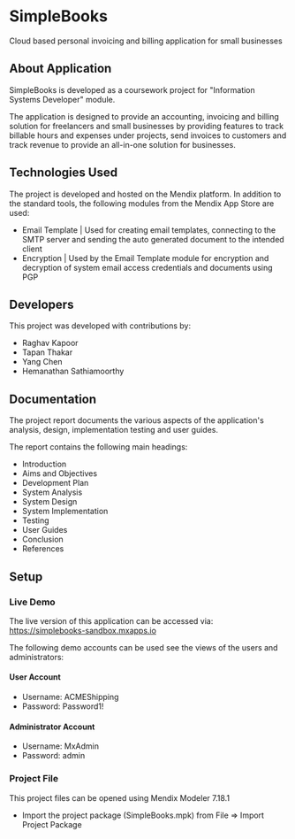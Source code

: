 # SimpleBooks
Cloud based personal invoicing and billing application for small businesses

## About Application

SimpleBooks is developed as a coursework project for "Information Systems Developer" module.

The application is designed to provide an accounting, invoicing and billing solution for freelancers and small businesses by providing features to track billable hours and expenses under projects, send invoices to customers and track revenue to provide an all-in-one solution for businesses.

## Technologies Used

The project is developed and hosted on the Mendix platform.
In addition to the standard tools, the following modules from the Mendix App Store are used:
* Email Template | Used for creating email templates, connecting to the SMTP server and sending the auto generated document to the intended client
* Encryption | Used by the Email Template module for encryption and decryption of system email access credentials and documents using PGP

## Developers

This project was developed with contributions by:

* Raghav Kapoor
* Tapan Thakar
* Yang Chen
* Hemanathan Sathiamoorthy

## Documentation

The project report documents the various aspects of the application's analysis, design, implementation testing and user guides.

The report contains the following main headings:
* Introduction
* Aims and Objectives
* Development Plan
* System Analysis
* System Design
* System Implementation
* Testing
* User Guides
* Conclusion
* References

## Setup

### Live Demo
The live version of this application can be accessed via: https://simplebooks-sandbox.mxapps.io

The following demo accounts can be used see the views of the users and administrators:

#### User Account
* Username: ACMEShipping
* Password: Password1!

#### Administrator Account
* Username: MxAdmin
* Password: admin

### Project File
This project files can be opened using Mendix Modeler 7.18.1
* Import the project package (SimpleBooks.mpk) from File => Import Project Package
